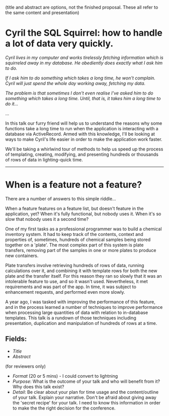 (title and abstract are options, not the finished proposal. These all refer to the same content and presentation)

# Cyril the SQL Squirrel: how to handle a lot of data very quickly.

*Cyril lives in my computer and works tirelessly fetching information which is squirreled 
away in my database. He obediently does exactly what I ask him to do.*

*If I ask him to do something which takes a long time, he won't complain. 
Cyril will just spend the whole day working away, fetching my data.*

*The problem is that sometimes I don't even realise I've asked him to do something which 
takes a long time. Until, that is, it takes him a long time to do it...*

...

In this talk our furry friend will help us to understand the reasons why some functions take
a long time to run when the application is interacting with a database via ActiveRecord. Armed
with this knowledge, I'll be looking at ways to make Cyril's life easier in order to
make the application work faster.

We'll be taking a whirlwind tour of methods to help us speed up the process of templating, creating,
modifying, and presenting hundreds or thousands of rows of data in lighting-quick time.

---

# When is a feature not a feature?

There are a number of answers to this simple riddle...

When a feature features on a feature list, but doesn't feature in the application, yet?
When it's fully functional, but nobody uses it.
When it's so slow that nobody uses it a second time?

One of my first tasks as a professional programmer was to build a chemical inventory system.
It had to keep track of the contents, context and properties of, sometimes, hundreds of chemical samples
being stored together on a 'plate'. The most complex part of this system is plate transfers, removing
part of the samples in one or more plates to produce new containers.

Plate transfers involve retrieving hundreds of rows of data, running calculations over it, and combining it 
with template rows for both the new plate and the transfer itself. For this reason they ran so slowly that
it was an intolerable feature to use, and so it wasn't used. Nevertheless, it met requirements and was part
of the app. In time, it was subject to enhancement requests, and performed even more slowly. 

A year ago, I was tasked with improving the performance of this feature, and in the process learned a number 
of techniques to improve performance when processing large quantities of data with relation to in-database 
templates. This talk is a rundown of those techniques including presentation, duplication and manipulation of 
hundreds of rows at a time.

## Fields:
- *Title*
- *Abstract*

(for reviewers only)

- *Format* (20 or 5 mins) - I could convert to lightning
- *Purpose*: What is the outcome of your talk and who will benefit from it? Why does this talk exist?
- *Detail*: Be clear about your plan for time usage and the content/outline of your talk. Explain your narrative. Don't be afraid about giving away the 'secret recipe' for your talk. I need to know this information in order to make the the right decision for the conference.

